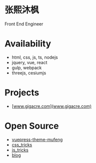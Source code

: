 # 张熙沐枫

Front End Engineer

# Availability

* html, css, js, ts, nodejs
* jquery, vue, react
* gulp, webpack
* threejs, cesiumjs

# Projects

* [www.gigacre.com](www.gigacre.com)

# Open Source

* [vuepress-theme-mufeng](https://zhangximufeng.github/vuepress-theme-mufeng/)
* [css_tricks](https://zhangximufeng.github.io/css_tricks/)
* [js_tricks](https://zhangximufeng.github.io/js_tricks/)
* [blog](https://qishaoxuan.github.io/)
